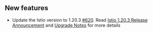 
## New features

- Update the Istio version to 1.20.3 [#620](https://github.com/kyma-project/istio/pull/620). Read [Istio 1.20.3 Release Announcement](https://istio.io/latest/news/releases/1.20.x/announcing-1.20.3/) and [Upgrade Notes](https://istio.io/latest/news/releases/1.20.x/announcing-1.20/upgrade-notes/) for more details

